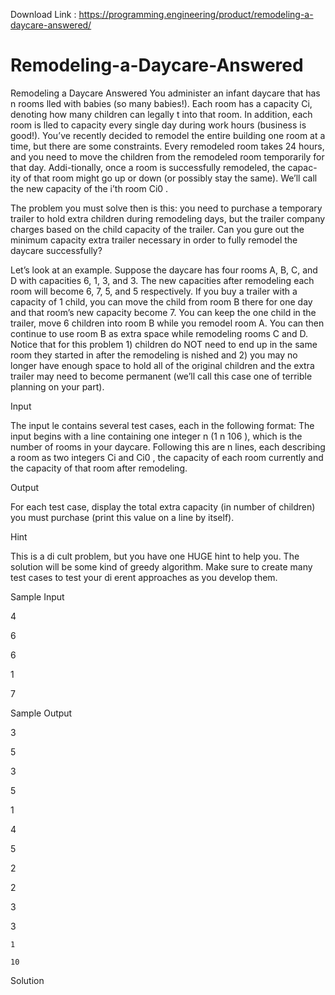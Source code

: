 Download Link : https://programming.engineering/product/remodeling-a-daycare-answered/

# Remodeling-a-Daycare-Answered
Remodeling a Daycare Answered
You administer an infant daycare that has n rooms lled with babies (so many babies!). Each room has a capacity Ci, denoting how many children can legally t into that room. In addition, each room is lled to capacity every single day during work hours (business is good!). You’ve recently decided to remodel the entire building one room at a time, but there are some constraints. Every remodeled room takes 24 hours, and you need to move the children from the remodeled room temporarily for that day. Addi-tionally, once a room is successfully remodeled, the capac-ity of that room might go up or down (or possibly stay the same). We’ll call the new capacity of the i’th room Ci0 .

The problem you must solve then is this: you need to purchase a temporary trailer to hold extra children during remodeling days, but the trailer company charges based on the child capacity of the trailer. Can you gure out the minimum capacity extra trailer necessary in order to fully remodel the daycare successfully?

Let’s look at an example. Suppose the daycare has four rooms A, B, C, and D with capacities 6, 1, 3, and 3. The new capacities after remodeling each room will become 6, 7, 5, and 5 respectively. If you buy a trailer with a capacity of 1 child, you can move the child from room B there for one day and that room’s new capacity become 7. You can keep the one child in the trailer, move 6 children into room B while you remodel room A. You can then continue to use room B as extra space while remodeling rooms C and D. Notice that for this problem 1) children do NOT need to end up in the same room they started in after the remodeling is nished and 2) you may no longer have enough space to hold all of the original children and the extra trailer may need to become permanent (we’ll call this case one of terrible planning on your part).

Input

The input le contains several test cases, each in the following format: The input begins with a line containing one integer n (1 n 106 ), which is the number of rooms in your daycare. Following this are n lines, each describing a room as two integers Ci and Ci0 , the capacity of each room currently and the capacity of that room after remodeling.

Output

For each test case, display the total extra capacity (in number of children) you must purchase (print this value on a line by itself).

Hint

This is a di cult problem, but you have one HUGE hint to help you. The solution will be some kind of greedy algorithm. Make sure to create many test cases to test your di erent approaches as you develop them.

Sample Input

4
		

6
	

6
	

1
	

7
	

Sample Output

3
	

5
	

3
	

5
	

1

4
		

5

2
	

2
	

3
	

3
	

    1

    10

Solution
